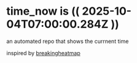 # time_now is (( 2025-10-04T07:00:00.284Z ))

an automated repo that shows the currnent time

inspired by [breakingheatmap](https://github.com/breakingheatmap/breakingheatmap)